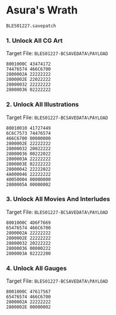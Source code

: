 #  Asura's Wrath 

`BLES01227.savepatch`

### 1. Unlock All CG Art

Target File: `BLES01227-BCSAVEDATA\PAYLOAD`

```
8001000C 43474172
74476574 466C6700
2800002A 22222222
2800002E 22022222
28000032 22222222
28000036 02222222
```

### 2. Unlock All Illustrations

Target File: `BLES01227-BCSAVEDATA\PAYLOAD`

```
80010010 41727449
6C6C7573 74476574
466C6700 00000000
2800002E 22222222
28000032 20022222
28000036 00222022
2800003A 22222222
2800003E 02222222
28000042 22222022
4A000046 22222222
40050004 00000000
2800005A 00000002
```

### 3. Unlock All Movies And Interludes

Target File: `BLES01227-BCSAVEDATA\PAYLOAD`

```
8001000C 4D6F7669
65476574 466C6700
2800002A 22222222
2800002E 22222222
28000032 20222222
28000036 00000222
2800003A 02222200
```

### 4. Unlock All Gauges

Target File: `BLES01227-BCSAVEDATA\PAYLOAD`

```
8001000C 47617567
65476574 466C6700
2800002A 22222222
2800002E 00000002
```

